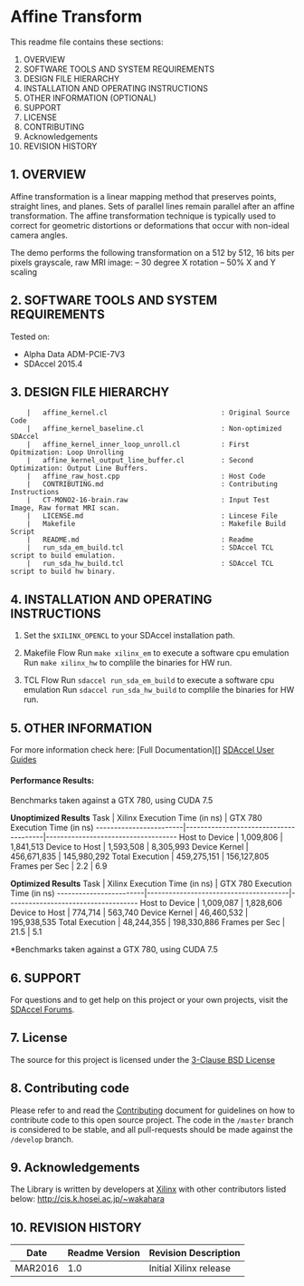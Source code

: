 
Affine Transform
======================================

This readme file contains these sections:

1. OVERVIEW
2. SOFTWARE TOOLS AND SYSTEM REQUIREMENTS
3. DESIGN FILE HIERARCHY
4. INSTALLATION AND OPERATING INSTRUCTIONS
5. OTHER INFORMATION (OPTIONAL)
6. SUPPORT
7. LICENSE
8. CONTRIBUTING
9. Acknowledgements
10. REVISION HISTORY

## 1. OVERVIEW

Affine transformation is a linear mapping method that preserves points, straight lines, and planes. Sets of parallel lines remain parallel after an affine transformation. The affine transformation technique is typically used to correct for geometric distortions or deformations that occur with non-ideal camera angles.

The demo performs the following transformation on a 512 by 512, 16 bits per pixels grayscale, raw MRI image:
– 30 degree X rotation
– 50% X and Y scaling

## 2. SOFTWARE TOOLS AND SYSTEM REQUIREMENTS
Tested on: 
* Alpha Data ADM-PCIE-7V3
* SDAccel 2015.4

## 3. DESIGN FILE HIERARCHY
```
	|   affine_kernel.cl							: Original Source Code
	|   affine_kernel_baseline.cl					: Non-optimized SDAccel 
	|   affine_kernel_inner_loop_unroll.cl			: First Opitmization: Loop Unrolling
	|   affine_kernel_output_line_buffer.cl			: Second Optimization: Output Line Buffers. 
	|   affine_raw_host.cpp							: Host Code
	|   CONTRIBUTING.md								: Contributing Instructions
	|   CT-MONO2-16-brain.raw						: Input Test Image, Raw format MRI scan. 
	|   LICENSE.md									: Lincese File
	|   Makefile									: Makefile Build Script
	|   README.md									: Readme
	|   run_sda_em_build.tcl						: SDAccel TCL script to build emulation.
	|   run_sda_hw_build.tcl						: SDAccel TCL script to build hw binary. 
```

## 4. INSTALLATION AND OPERATING INSTRUCTIONS

1. Set the `$XILINX_OPENCL` to your SDAccel installation path.

2. Makefile Flow
Run `make xilinx_em` to execute a software cpu emulation 
Run `make xilinx_hw` to complile the binaries for HW run. 

3. TCL Flow
Run `sdaccel run_sda_em_build` to execute a software cpu emulation 
Run `sdaccel run_sda_hw_build` to complile the binaries for HW run. 

## 5. OTHER INFORMATION

For more information check here: 
[Full Documentation][]
[SDAccel User Guides][]

#### Performance Results: 
Benchmarks taken against a GTX 780, using CUDA 7.5

**Unoptimized Results** 
Task			|	Xilinx Execution Time (in ns)	|	GTX 780 Execution Time (in ns)
------------------------|---------------------------------------|------------------------------------
Host to Device		|	1,009,806			|	1,841,513
Device to Host		|	1,593,508			|	8,305,993
Device Kernel 		|	456,671,835			|	145,980,292
Total Execution 	|	459,275,151			|	156,127,805
Frames per Sec		|	2.2				|	6.9

**Optimized Results** 
Task			|	Xilinx Execution Time (in ns)	|	GTX 780 Execution Time (in ns)
------------------------|---------------------------------------|------------------------------------
Host to Device		|	1,009,087			|	1,828,606
Device to Host		|	774,714				|	563,740
Device Kernel 		|	46,460,532			|	195,938,535
Total Execution 	|	48,244,355			|	198,330,886
Frames per Sec		|	21.5				|	5.1

*Benchmarks taken against a GTX 780, using CUDA 7.5

## 6. SUPPORT
For questions and to get help on this project or your own projects, visit the [SDAccel Forums][]. 

## 7. License
The source for this project is licensed under the [3-Clause BSD License][]

## 8. Contributing code
Please refer to and read the [Contributing][] document for guidelines on how to contribute code to this open source project. The code in the `/master` branch is considered to be stable, and all pull-requests should be made against the `/develop` branch.

## 9. Acknowledgements
The Library is written by developers at [Xilinx](http://www.xilinx.com/) with other contributors listed below:
http://cis.k.hosei.ac.jp/~wakahara  

## 10. REVISION HISTORY

Date		|	Readme Version	|	Revision Description
----------------|-----------------------|-------------------------
MAR2016		|	1.0		|	Initial Xilinx release




[Contributing]: CONTRIBUTING.md 
[3-Clause BSD License]: LICENSE.md
[SDAccel Forums]: https://forums.xilinx.com/t5/SDAccel/bd-p/SDx
[SDAccel User Guides]: http://www.xilinx.com/support/documentation-navigation/development-tools/software-development/sdaccel.html?resultsTablePreSelect=documenttype:SeeAll#documentation 
